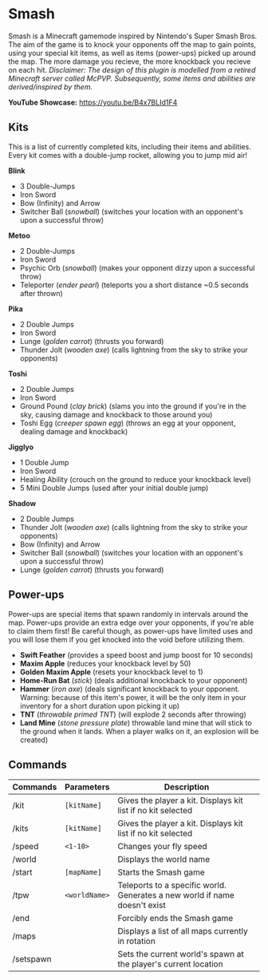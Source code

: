 # Smash

Smash is a Minecraft gamemode inspired by Nintendo's Super Smash Bros. The aim of the game is to knock your opponents off the map to gain points, using your special kit items, as well as items (power-ups) picked up around the map. The more damage you recieve, the more knockback you recieve on each hit. _Disclaimer: The design of this plugin is modelled from a retired Minecraft server called McPVP. Subsequently, some items and abilities are derived/inspired by them._

**YouTube Showcase:** https://youtu.be/B4x7BLId1F4


## Kits
This is a list of currently completed kits, including their items and abilities. Every kit comes with a double-jump rocket, allowing you to jump mid air!

**Blink**
- 3 Double-Jumps
- Iron Sword
- Bow (Infinity) and Arrow
- Switcher Ball (_snowball_) (switches your location with an opponent's upon a successful throw)

**Metoo**
- 2 Double-Jumps
- Iron Sword
- Psychic Orb (_snowball_) (makes your opponent dizzy upon a successful throw)
- Teleporter (_ender pearl_) (teleports you a short distance ~0.5 seconds after thrown)

**Pika**
- 2 Double Jumps
- Iron Sword
- Lunge (_golden carrot_) (thrusts you forward)
- Thunder Jolt (_wooden axe_) (calls lightning from the sky to strike your opponents)

**Toshi**
- 2 Double Jumps
- Iron Sword
- Ground Pound (_clay brick_) (slams you into the ground if you're in the sky, causing damage and knockback to those around you)
- Toshi Egg (_creeper spawn egg_) (throws an egg at your opponent, dealing damage and knockback)

**Jigglyo**
- 1 Double Jump
- Iron Sword
- Healing Ability (crouch on the ground to reduce your knockback level)
- 5 Mini Double Jumps (used after your initial double jump)

**Shadow**
- 2 Double Jumps
- Thunder Jolt (_wooden axe_) (calls lightning from the sky to strike your opponents)
- Bow (Infinity) and Arrow
- Switcher Ball (_snowball_) (switches your location with an opponent's upon a successful throw)
- Lunge (_golden carrot_) (thrusts you forward)


## Power-ups
Power-ups are special items that spawn randomly in intervals around the map. Power-ups provide an extra edge over your opponents, if you're able to claim them first!
Be careful though, as power-ups have limited uses and you will lose them if you get knocked into the void before utilizing them.

- **Swift Feather** (provides a speed boost and jump boost for 10 seconds)
- **Maxim Apple** (reduces your knockback level by 50)
- **Golden Maxim Apple** (resets your knockback level to 1)
- **Home-Run Bat** (_stick_) (deals additional knockback to your opponent)
- **Hammer** (_iron axe_) (deals significant knockback to your opponent. Warning: because of this item's power, it will be the only item in your inventory for a short duration upon picking it up)
- **TNT** (_throwable primed TNT_) (will explode 2 seconds after throwing)
- **Land Mine** (_stone pressure plate_) throwable land mine that will stick to the ground when it lands. When a player walks on it, an explosion will be created)

## Commands
Commands | Parameters | Description
-------- | ----------- | ------------
/kit | ```[kitName]``` | Gives the player a kit. Displays kit list if no kit selected
/kits | ```[kitName]``` | Gives the player a kit. Displays kit list if no kit selected
/speed | ```<1-10>``` | Changes your fly speed
/world | | Displays the world name
/start | ```[mapName]``` | Starts the Smash game
/tpw | ```<worldName>``` | Teleports to a specific world. Generates a new world if name doesn't exist
/end | | Forcibly ends the Smash game
/maps | | Displays a list of all maps currently in rotation
/setspawn | | Sets the current world's spawn at the player's current location




